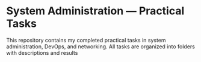 # System Administration — Practical Tasks

This repository contains my completed practical tasks in system administration, DevOps, and networking. All tasks are organized into folders with descriptions and results
